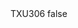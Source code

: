 <?xml version="1.0" encoding="UTF-8"?>
<CustomMetadata xmlns="http://soap.sforce.com/2006/04/metadata">
    <label>TXU306</label>
    <protected>false</protected>
</CustomMetadata>
